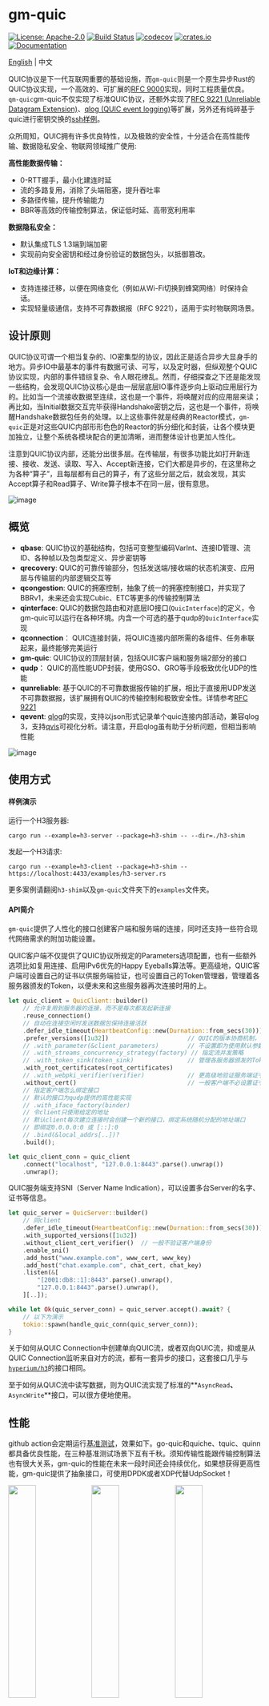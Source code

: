 # gm-quic

[![License: Apache-2.0](https://img.shields.io/github/license/genmeta/gm-quic)](https://www.apache.org/licenses/LICENSE-2.0)
[![Build Status](https://img.shields.io/github/actions/workflow/status/genmeta/gm-quic/rust.yml)](https://github.com/genmeta/gm-quic/actions/workflows/rust.yml)
[![codecov](https://codecov.io/gh/genmeta/gm-quic/graph/badge.svg)](https://codecov.io/gh/genmeta/gm-quic)
[![crates.io](https://img.shields.io/crates/v/gm-quic.svg)](https://crates.io/crates/gm-quic)
[![Documentation](https://docs.rs/gm-quic/badge.svg)](https://docs.rs/gm-quic/)

[English](README.md) | 中文

QUIC协议是下一代互联网重要的基础设施，而`gm-quic`则是一个原生异步Rust的QUIC协议实现，一个高效的、可扩展的[RFC 9000][1]实现，同时工程质量优良。
`qm-quic`gm-quic不仅实现了标准QUIC协议，还额外实现了[RFC 9221 (Unreliable Datagram Extension)][3]、[qlog (QUIC event logging)][2]等扩展，另外还有纯碎基于quic进行密钥交换的[ssh样例][4]。

众所周知，QUIC拥有许多优良特性，以及极致的安全性，十分适合在高性能传输、数据隐私安全、物联网领域推广使用:

**高性能数据传输：**
- 0-RTT握手，最小化建连时延
- 流的多路复用，消除了头端阻塞，提升吞吐率
- 多路径传输，提升传输能力
- BBR等高效的传输控制算法，保证低时延、高带宽利用率

**数据隐私安全：**
- 默认集成TLS 1.3端到端加密
- 实现前向安全密钥和经过身份验证的数据包头，以抵御篡改。

**IoT和边缘计算：**
- 支持连接迁移，以便在网络变化（例如从Wi-Fi切换到蜂窝网络）时保持会话。
- 实现轻量级通信，支持不可靠数据报（RFC 9221），适用于实时物联网场景。

## 设计原则

QUIC协议可谓一个相当复杂的、IO密集型的协议，因此正是适合异步大显身手的地方。异步IO中最基本的事件有数据可读、可写，以及定时器，但纵观整个QUIC协议实现，内部的事件错综复杂、令人眼花缭乱。然而，仔细探查之下还是能发现一些结构，会发现QUIC协议核心是由一层层底层IO事件逐步向上驱动应用层行为的。比如当一个流接收数据至连续，这也是一个事件，将唤醒对应的应用层来读；再比如，当Initial数据交互完毕获得Handshake密钥之后，这也是一个事件，将唤醒Handshake数据包任务的处理。以上这些事件就是经典的Reactor模式，`gm-quic`正是对这些QUIC内部形形色色的Reactor的拆分细化和封装，让各个模块更加独立，让整个系统各模块配合的更加清晰，进而整体设计也更加人性化。

注意到QUIC协议内部，还能分出很多层。在传输层，有很多功能比如打开新连接、接收、发送、读取、写入、Accept新连接，它们大都是异步的，在这里称之为各种“算子”，且每层都有自己的算子，有了这些分层之后，就会发现，其实Accept算子和Read算子、Write算子根本不在同一层，很有意思。

![image](https://github.com/genmeta/gm-quic/blob/main/images/arch.png)


## 概览

- **qbase**: QUIC协议的基础结构，包括可变整型编码VarInt、连接ID管理、流ID、各种帧以及包类型定义、异步密钥等
- **qrecovery**: QUIC的可靠传输部分，包括发送端/接收端的状态机演变、应用层与传输层的内部逻辑交互等
- **qcongestion**: QUIC的拥塞控制，抽象了统一的拥塞控制接口，并实现了BBRv1，未来还会实现Cubic、ETC等更多的传输控制算法
- **qinterface**: QUIC的数据包路由和对底层IO接口(`QuicInterface`)的定义，令gm-quic可以运行在各种环境。内含一个可选的基于qudp的`QuicInterface`实现
- **qconnection**： QUIC连接封装，将QUIC连接内部所需的各组件、任务串联起来，最终能够完美运行
- **gm-quic**: QUIC协议的顶层封装，包括QUIC客户端和服务端2部分的接口
- **qudp**： QUIC的高性能UDP封装，使用GSO、GRO等手段极致优化UDP的性能
- **qunreliable**: 基于QUIC的不可靠数据报传输的扩展，相比于直接用UDP发送不可靠数据报，该扩展拥有QUIC的传输控制和极致安全性。详情参考[RFC 9221][3]
- **qevent**: [qlog][2]的实现，支持以json形式记录单个quic连接内部活动，兼容qlog 3，支持[qvis][5]可视化分析。请注意，开启qlog虽有助于分析问题，但相当影响性能

![image](https://github.com/genmeta/gm-quic/blob/main/images/qvis.png)

## 使用方式

#### 样例演示

运行一个H3服务器:

``` shell
cargo run --example=h3-server --package=h3-shim -- --dir=./h3-shim
```

发起一个H3请求:

``` shell
cargo run --example=h3-client --package=h3-shim -- https://localhost:4433/examples/h3-server.rs
```

更多案例请翻阅`h3-shim`以及`gm-quic`文件夹下的`examples`文件夹。

#### API简介

`gm-quic`提供了人性化的接口创建客户端和服务端的连接，同时还支持一些符合现代网络需求的附加功能设置。

QUIC客户端不仅提供了QUIC协议所规定的Parameters选项配置，也有一些额外选项比如复用连接、启用IPv6优先的Happy Eyeballs算法等。更高级地，QUIC客户端可设置自己的证书以供服务端验证，也可设置自己的Token管理器，管理着各服务器颁发的Token，以便未来和这些服务器再次连接时用的上。

```rust
let quic_client = QuicClient::builder()
    // 允许复用到服务器的连接，而不是每次都发起新连接
    .reuse_connection()
    // 自动在连接空闲时发送数据包保持连接活跃
    .defer_idle_timeout(HeartbeatConfig::new(Durnation::from_secs(30)))       
    .prefer_versions([1u32])                      // QUIC的版本协商机制，会优先使用靠前的版本，目前仅支持V1
    // .with_parameter(&client_parameters)        // 不设置即为使用默认参数
    // .with_streams_concurrency_strategy(factory) // 指定流并发策略
    // .with_token_sink(token_sink)               // 管理各服务器颁发的Token
    .with_root_certificates(root_certificates)
    // .with_webpki_verifier(verifier)            // 更高级地验证服务端证书的办法
    .without_cert()                               // 一般客户端不必设置证书
    // 指定客户端怎么绑定接口
    // 默认的接口为qudp提供的高性能实现
    // .with_iface_factory(binder)
    // 令client只使用给定的地址
    // 默认client每次建立连接时会创建一个新的接口，绑定系统随机分配的地址端口
    // 即绑定0.0.0.0:0 或 [::]:0
    // .bind(&local_addrs[..])?
    .build();

let quic_client_conn = quic_client
    .connect("localhost", "127.0.0.1:8443".parse().unwrap())
    .unwrap();
```

QUIC服务端支持SNI（Server Name Indication），可以设置多台Server的名字、证书等信息。

```rust
let quic_server = QuicServer::builder()
    // 同client
    .defer_idle_timeout(HeartbeatConfig::new(Durnation::from_secs(30)))       
    .with_supported_versions([1u32])
    .without_client_cert_verifier()  // 一般不验证客户端身份
    .enable_sni()
    .add_host("www.example.com", www_cert, www_key)
    .add_host("chat.example.com", chat_cert, chat_key)
    .listen(&[
        "[2001:db8::1]:8443".parse().unwrap(),
        "127.0.0.1:8443".parse().unwrap(),
    ][..]);

while let Ok(quic_server_conn) = quic_server.accept().await? {
    // 以下为演示
    tokio::spawn(handle_quic_conn(quic_server_conn));
}
```

关于如何从QUIC Connection中创建单向QUIC流，或者双向QUIC流，抑或是从QUIC Connection监听来自对方的流，都有一套异步的接口，这套接口几乎与[`hyperium/h3`](https://github.com/hyperium/h3/blob/master/docs/PROPOSAL.md#5-quic-transport)的接口相同。

至于如何从QUIC流中读写数据，则为QUIC流实现了标准的**`AsyncRead`**、**`AsyncWrite`**接口，可以很方便地使用。

## 性能

github action会定期运行[基准测试][6]，效果如下。go-quic和quiche、tquic、quinn都具备优良性能，在三种基准测试场景下互有千秋。须知传输性能跟传输控制算法也有很大关系，gm-quic的性能在未来一段时间还会持续优化，如果想获得更高性能，gm-quic提供了抽象接口，可使用DPDK或者XDP代替UdpSocket！

<img src="https://github.com/genmeta/gm-quic/blob/main/images/benchmark_15KB.png" width=33% height=33%><img src="https://github.com/genmeta/gm-quic/blob/main/images/benchmark_30KB.png" width=33% height=33%><img src="https://github.com/genmeta/gm-quic/blob/main/images/benchmark_2048KB.png" width=33% height=33%>


## 贡献

欢迎所有反馈和PR，包括bug反馈、功能请求、文档修缮、代码重构等。

如果不确定一个功能或者其实现是否合理，请首先在[issue列表](https://github.com/genmeta/gm-quic/issues)中创建一个issue，大家一起讨论，以确保功能是合理的，并有一个良好的实现方案。

## 社区交流

- [用户论坛](https://github.com/genmeta/gm-quic/discussions)
- 聊天群：[发送邮件](mailto:quic_team@genmeta.net)介绍一下您的贡献，我们将邮件回复您加群链接及群二维码。

## Rust版本要求（MSRV）
gm-quic支持的Rust版本为`1.75`及以上版本。

目前的策略是在主要版本更新时改变它。

[1]: https://www.rfc-editor.org/rfc/rfc9000.html
[2]: https://datatracker.ietf.org/doc/draft-ietf-quic-qlog-quic-events/
[3]: https://datatracker.ietf.org/doc/html/rfc9221
[4]: https://github.com/genmeta/gm-quic/blob/main/h3-shim/examples/
[5]: https://qvis.quictools.info/#/files
[6]: https://github.com/genmeta/gm-quic/actions
